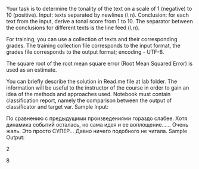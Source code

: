 Your task is to determine the tonality of the text on a scale of 1 (negative) to 10 (positive).
Input: texts separated by newlines (\ n).
Conclusion: for each text from the input, derive a tonal score from 1 to 10. The separator between the conclusions for different texts is the line feed (\ n).

For training, you can use a collection of texts and their corresponding grades. The training collection file corresponds to the input format, the grades file corresponds to the output format; encoding - UTF-8.

The square root of the root mean square error (Root Mean Squared Error) is used as an estimate.

You can briefly describe the solution in Read.me file at lab folder. The information will be useful to the instructor of the course in order to gain an idea of the methods and approaches used. Notebook must contain classification report, namely the comparison between the output of classificator and target var.
Sample Input:

По сравнению с предыдущими произведениями гораздо слабее. Хотя динамика событий осталась, но сама идея и ее воплощение...... Очень жаль.
Это просто СУПЕР... Давно ничего подобного не читала.
Sample Output:

2

8

